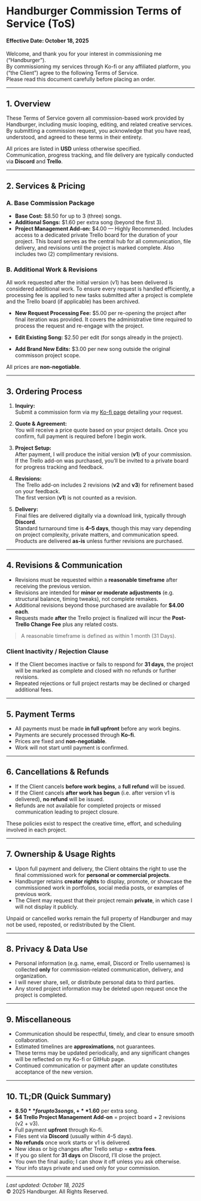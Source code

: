 # **Handburger Commission Terms of Service (ToS)**  
#### Effective Date: October 18, 2025  

Welcome, and thank you for your interest in commissioning me (“Handburger”).  
By commissioning my services through Ko-fi or any affiliated platform, you (“the Client”) agree to the following Terms of Service.  
Please read this document carefully before placing an order.

---

## **1. Overview**

These Terms of Service govern all commission-based work provided by Handburger, including music looping, editing, and related creative services.  
By submitting a commission request, you acknowledge that you have read, understood, and agreed to these terms in their entirety.

All prices are listed in **USD** unless otherwise specified.  
Communication, progress tracking, and file delivery are typically conducted via **Discord** and **Trello**.

---

## **2. Services & Pricing**

### **A. Base Commission Package**
* **Base Cost:** $8.50 for up to 3 (three) songs.  
* **Additional Songs:** $1.60 per extra song (beyond the first 3).  
* **Project Management Add-on:** $4.00 — Highly Recommended. Includes access to a dedicated private Trello board for the duration of your project. This board serves as the central hub for all communication, file delivery, and revisions until the project is marked complete. Also includes two (2) complimentary revisions.

### **B. Additional Work & Revisions**
All work requested after the initial version (v1) has been delivered is considered additional work. To ensure every request is handled efficiently, a processing fee is applied to new tasks submitted after a project is complete and the Trello board (if applicable) has been archived.

* **New Request Processing Fee:** $5.00 per re-opening the project after final iteration was provided. It covers the administrative time required to process the request and re-engage with the project.

* **Edit Existing Song:** $2.50 per edit (for songs already in the project).  
* **Add Brand New Edits:** $3.00 per new song outside the original commisson project scope.  

All prices are **non-negotiable**.

---

## **3. Ordering Process**

1. **Inquiry:**  
   Submit a commission form via my [Ko-fi page](https://ko-fi.com/handburger/commissions) detailing your request.  

2. **Quote & Agreement:**  
   You will receive a price quote based on your project details. Once you confirm, full payment is required before I begin work.  

3. **Project Setup:**  
   After payment, I will produce the initial version (**v1**) of your commission.  
   If the Trello add-on was purchased, you’ll be invited to a private board for progress tracking and feedback.  

4. **Revisions:**  
   The Trello add-on includes 2 revisions (**v2** and **v3**) for refinement based on your feedback.  
   The first version (**v1**) is not counted as a revision.  

5. **Delivery:**  
   Final files are delivered digitally via a download link, typically through **Discord**.  
   Standard turnaround time is **4–5 days**, though this may vary depending on project complexity, private matters, and communication speed.  
   Products are delivered **as-is** unless further revisions are purchased.

---

## **4. Revisions & Communication**

* Revisions must be requested within a **reasonable timeframe** after receiving the previous version.  
* Revisions are intended for **minor or moderate adjustments** (e.g. structural balance, timing tweaks), not complete remakes.  
* Additional revisions beyond those purchased are available for **$4.00 each**.  
* Requests made **after** the Trello project is finalized will incur the **Post-Trello Change Fee** plus any related costs.

> A reasonable timeframe is defined as within 1 month (31 Days).

### **Client Inactivity / Rejection Clause**
* If the Client becomes inactive or fails to respond for **31 days**, the project will be marked as complete and closed with no refunds or further revisions.  
* Repeated rejections or full project restarts may be declined or charged additional fees.

---

## **5. Payment Terms**

* All payments must be made **in full upfront** before any work begins.  
* Payments are securely processed through **Ko-fi**.  
* Prices are fixed and **non-negotiable**.  
* Work will not start until payment is confirmed.

---

## **6. Cancellations & Refunds**

* If the Client cancels **before work begins**, a **full refund** will be issued.  
* If the Client cancels **after work has begun** (i.e. after version v1 is delivered), **no refund** will be issued.  
* Refunds are not available for completed projects or missed communication leading to project closure.  

These policies exist to respect the creative time, effort, and scheduling involved in each project.

---

## **7. Ownership & Usage Rights**

* Upon full payment and delivery, the Client obtains the right to use the final commissioned work for **personal or commercial projects**.  
* Handburger retains **creator rights** to display, promote, or showcase the commissioned work in portfolios, social media posts, or examples of previous work.  
* The Client may request that their project remain **private**, in which case I will not display it publicly.

Unpaid or cancelled works remain the full property of Handburger and may not be used, reposted, or redistributed by the Client.

---

## **8. Privacy & Data Use**

* Personal information (e.g. name, email, Discord or Trello usernames) is collected **only** for commission-related communication, delivery, and organization.  
* I will never share, sell, or distribute personal data to third parties.  
* Any stored project information may be deleted upon request once the project is completed.

---

## **9. Miscellaneous**

* Communication should be respectful, timely, and clear to ensure smooth collaboration.  
* Estimated timelines are **approximations**, not guarantees.  
* These terms may be updated periodically, and any significant changes will be reflected on my Ko-fi or GitHub page.  
* Continued communication or payment after an update constitutes acceptance of the new version.

---

## **10. TL;DR (Quick Summary)**

- **$8.50** for up to 3 songs, +**$1.60** per extra song.  
- **$4 Trello Project Management Add-on** = project board + 2 revisions (v2 + v3).  
- Full payment **upfront** through Ko-fi.  
- Files sent via **Discord** (usually within 4–5 days).  
- **No refunds** once work starts or v1 is delivered.  
- New ideas or big changes after Trello setup = **extra fees**.  
- If you go silent for **31 days** on Discord, I’ll close the project.  
- You own the final audio; I can show it off unless you ask otherwise.  
- Your info stays private and used only for your commission.

---

_Last updated: October 18, 2025_  
© 2025 Handburger. All Rights Reserved.


